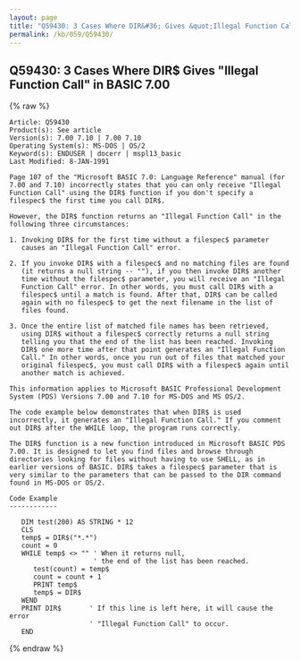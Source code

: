 ```yaml
---
layout: page
title: "Q59430: 3 Cases Where DIR&#36; Gives &quot;Illegal Function Call&quot; in BASIC 7.00"
permalink: /kb/059/Q59430/
---
```


## Q59430: 3 Cases Where DIR&#36; Gives &quot;Illegal Function Call&quot; in BASIC 7.00

{% raw %}

	Article: Q59430
	Product(s): See article
	Version(s): 7.00 7.10 | 7.00 7.10
	Operating System(s): MS-DOS | OS/2
	Keyword(s): ENDUSER | docerr | mspl13_basic
	Last Modified: 8-JAN-1991
	
	Page 107 of the "Microsoft BASIC 7.0: Language Reference" manual (for
	7.00 and 7.10) incorrectly states that you can only receive "Illegal
	Function Call" using the DIR$ function if you don't specify a
	filespec$ the first time you call DIR$.
	
	However, the DIR$ function returns an "Illegal Function Call" in the
	following three circumstances:
	
	1. Invoking DIR$ for the first time without a filespec$ parameter
	   causes an "Illegal Function Call" error.
	
	2. If you invoke DIR$ with a filespec$ and no matching files are found
	   (it returns a null string -- ""), if you then invoke DIR$ another
	   time without the filespec$ parameter, you will receive an "Illegal
	   Function Call" error. In other words, you must call DIR$ with a
	   filespec$ until a match is found. After that, DIR$ can be called
	   again with no filespec$ to get the next filename in the list of
	   files found.
	
	3. Once the entire list of matched file names has been retrieved,
	   using DIR$ without a filespec$ correctly returns a null string
	   telling you that the end of the list has been reached. Invoking
	   DIR$ one more time after that point generates an "Illegal Function
	   Call." In other words, once you run out of files that matched your
	   original filespec$, you must call DIR$ with a filespec$ again until
	   another match is achieved.
	
	This information applies to Microsoft BASIC Professional Development
	System (PDS) Versions 7.00 and 7.10 for MS-DOS and MS OS/2.
	
	The code example below demonstrates that when DIR$ is used
	incorrectly, it generates an "Illegal Function Call." If you comment
	out DIR$ after the WHILE loop, the program runs correctly.
	
	The DIR$ function is a new function introduced in Microsoft BASIC PDS
	7.00. It is designed to let you find files and browse through
	directories looking for files without having to use SHELL, as in
	earlier versions of BASIC. DIR$ takes a filespec$ parameter that is
	very similar to the parameters that can be passed to the DIR command
	found in MS-DOS or OS/2.
	
	Code Example
	------------
	
	   DIM test(200) AS STRING * 12
	   CLS
	   temp$ = DIR$("*.*")
	   count = 0
	   WHILE temp$ <> "" ' When it returns null,
	                     ' the end of the list has been reached.
	      test(count) = temp$
	      count = count + 1
	      PRINT temp$
	      temp$ = DIR$
	   WEND
	   PRINT DIR$       ' If this line is left here, it will cause the error
	                    ' "Illegal Function Call" to occur.
	   END

{% endraw %}
